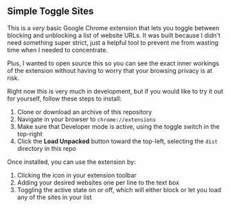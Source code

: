 ## Simple Toggle Sites

This is a *very* basic Google Chrome extension that lets you toggle between blocking and unblocking a list of website URLs. It was built because I didn't need something super strict, just a helpful tool to prevent me from wasting time when I needed to concentrate.

Plus, I wanted to open source this so you can see the exact inner workings of the extension without having to worry that your browsing privacy is at risk.

Right now this is very much in development, but if you would like to try it out for yourself, follow these steps to install:

1. Clone or download an archive of this repository
2. Navigate in your browser to `chrome://extensions`
3. Make sure that Developer mode is active, using the toggle switch in the top-right
4. Click the **Load Unpacked** button toward the top-left, selecting the `dist` directory in this repo

Once installed, you can use the extension by:

1. Clicking the icon in your extension toolbar
2. Adding your desired websites one per line to the text box
3. Toggling the active state on or off, which will either block or let you load any of the sites in your list
